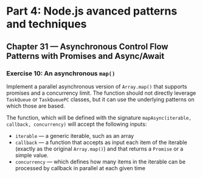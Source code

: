 # Part 4: Node.js avanced patterns and techniques
## Chapter 31 &mdash; Asynchronous Control Flow Patterns with Promises and Async/Await
### Exercise 10: An asynchronous `map()`
Implement a parallel asynchronous version of `Array.map()` that supports promises and a concurrency limit. The function should not directly leverage `TaskQueue` or `TaskQueuePC` classes, but it can use the underlying patterns on which those are based.

The function, which will be defined with the signature `mapAsync(iterable, callback, concurrency)` will accept the following inputs:
+ `iterable` &mdash; a generic iterable, such as an array
+ `callback` &mdash; a function that accepts as input each item of the iterable (exactly as the original `Array.map()`) and that returns a `Promise` or a simple value.
+ `concurrency` &mdash; which defines how many items in the iterable can be processed by callback in parallel at each given time
